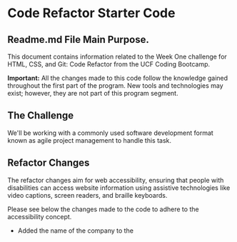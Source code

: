 # Code Refactor Starter Code


## Readme.md File Main Purpose.

This document contains information related to the Week One challenge for HTML, CSS, and Git: Code Refactor from the UCF Coding Bootcamp.

**Important:** All the changes made to this code follow the knowledge gained throughout the first part of the program. New tools and technologies may exist; however, they are not part of this program segment.

## The Challenge

We'll be working with a commonly used software development format known as agile project management to handle this task.

## Refactor Changes

The refactor changes aim for web accessibility, ensuring that people with disabilities can access website information using assistive technologies like video captions, screen readers, and braille keyboards.

Please see below the changes made to the code to adhere to the accessibility concept.

* Added the name of the company to the <title> element
```html
  <title>Horiseon website</title>`
```
* added favicon 
```html
 <link rel="icon" type="image/ico" href="./assets/images/favicon.ico">
```
* Header element changed from `<div>` to `<nav>`

```html
<!-- In this part of the code, I replaced <div class="header"> with the semantic element <header>. -->
<!-- Additionally, I inserted the <nav> element between the navigation links for 'Search Engine Optimization', 'Online Reputation Management', and 'Social Media Marketing'. -->
<!-- The <nav> semantic element aids accessibility when using assistive technologies like screen readers. -->
<header class="header">
    <h1>Hori<span class="seo">seo</span>n</h1>
    <nav>
        <ul>
            <li>
                <a href="#search-engine-optimization">Search Engine Optimization</a>
            </li>
            <li>
                <a href="#online-reputation-management">Online Reputation Management</a>
            </li>
            <li>
                <a href="#social-media-marketing">Social Media Marketing</a>
            </li>
        </ul>
    </nav>
</header>
```
* CSS Behavior for the semantic element <header> had to be changed. Please see below the CSS code.
* I also chaged the color for the class `.header h1 seo` to a darker color to better display the major segment of the business.
* All classes that conteined the `div` as identifier was changed to `nav`.

  ---

  ## CSS Styling for .header

```css
/* In this CSS code, I'm styling the header section with semantic elements and navigation. */
.header {
    padding: 20px;
    font-family: 'Trebuchet MS', 'Lucida Sans Unicode', 'Lucida Grande', 'Lucida Sans', Arial, sans-serif;
    background-color: #2a607c;
    color: #ffffff;
}

.header h1 {
    display: inline-block;
    font-size: 48px;
}

.header h1 .seo {
    color: #96959e;
}

.header nav {
    padding-top: 15px;
    margin-right: 20px;
    float: right;
    font-family: 'Gill Sans', 'Gill Sans MT', Calibri, 'Trebuchet MS', sans-serif;
    font-size: 20px;
}

.header nav ul {
    list-style-type: none;
}

.header nav ul li {
    display: inline-block;
    margin-left: 25px;
}
```
 * For the following block, the <section> semantic element replaced the <div> HTML element.

```html
 <section class="hero"></section>
```
* For the following block, the <section> semantic element replaced the <div> HTML element. There was also the inclusion of <figure> and <figcaption> to the elements <img> and <h2>. alt="" attributes were added to all pictures.
* `alt=""` attributes were added to all pictures.
 ```html
<section class="content">
            <section id="search-engine-optimization" class="search-engine-optimization">
                <figure>
                <img src="./assets/images/search-engine-optimization.jpg" class="float-left" alt="SEO strategy and tools for effective Search Engine Optimization">
                    <figcaption>
                        <h2>Search Engine Optimization</h2>
                    </figcaption>
                </figure>
                    <p>
                    The dominance of mobile internet use means that users are searching for the right business as they travel, shop, or sit on their couch at home. Search Engine Optimization (SEO) allows you to increase your visibility and find the right customers for your business.
                    </p>
            </section>
            <section id="online-reputation-management" class="online-reputation-management">
                <figure>
                <img src="./assets/images/online-reputation-management.jpg" class="float-right" alt="Monitoring and managing online reputation to build a positive brand image">
                    <figcaption>
                        <h2>Online Reputation Management</h2>
                    </figcaption>
                </figure>
                    <p>
                    The web is full of opinions, and some of these can be negative. Social media allows anyone with an internet connection to say whatever they want about your business. Online Reputation Management gives you the control over what potential customers see when they search for your business.
                    </p>
            </section>
            <section id="social-media-marketing" class="social-media-marketing">
                <figure>
                <img src="./assets/images/social-media-marketing.jpg" class="float-left" alt="Social Media Marketing: Utilizing platforms to enhance brand visibility and engage with the audience">
                    <figcaption>
                        <h2>Social Media Marketing</h2>
                    </figcaption>
                </figure>
                    <p>
                    Social media continues to have a sizable influence on buying habits. Social media marketing helps you determine which platforms are suited to your brand, using analytics to find the right markets and increase your lead generation.
                    </p>
            </section>
```
* In order to use the alt="" attribute and encapsulate the <img> and the <h3> elements using <figure> and <figcaption>, the position of <img> and <h3> was inverted.

```html
    <!-- Since the challenge states that at least 90% of the Mock-Up must be the same, and I have 10% to make changes, I decided to alter
         the order of the <img> and the <h3> so I could use <figure> and <figcaption> to semantically help HTML in accessibility enhancement.-->
    <!-- alt="" attribute was used in all images. -->
   
    <Section class="benefits">
        <section class="benefit-lead">
            <figure>
                <img src="./assets/images/lead-generation.png" alt="Illustration depicting the concept of Lead Generation">
                <figcaption>
                    <h3>Lead Generation</h3>
                </figcaption>
            </figure>
                <p>
                Inbound strategies for lead generation require less work for your business, bringing customers directly to your website.
                </p>
        </section>
        <section class="benefit-brand">
            <figure>
                <img src="./assets/images/brand-awareness.png" alt="Illustration representing the concept of Brand Awareness">
                <figcaption>
                    <h3>Brand Awareness</h3>
                </figcaption>
            </figure>
                <p>
                Users find your business through paid and organic searches, increasing the search ranking and visibility for your business.
                </p>
        </section>
        <section class="benefit-cost">
            <figure>
                <img src="./assets/images/cost-management.png" alt="Illustration representing the concept of Cost Management">
                <figcaption>
                    <h3>Cost Management</h3>
                </figcaption>
            </figure>
                <p>
                As the search ranking for your business increases, your advertising costs decrease, and you no longer need to advertise your page.
                </p>
        </section>
    </Section>
```
* I took the liberty to add a button to redirect the user from the footer to the index.html page, giving the impression that is going to the header.
* Initially, there was a script to redirect to the header, I removed because we are not working with scripts and I was affraid to loose points on my grade because of that.

```html
<!-- The only reason that I added the element <nav> here was because I wanted to add a button to send me back to the top of the page. -->
    <footer class="footer">
        <nav>
            <!-- add a button here - go to the top -->
            <a href="index.html">
                <button role="button">Back to Top</button>
            </a>
            <h2>Made with ❤️️ by Horiseon</h2>
                <p>
                &copy; 2023 Horiseon Social Solution Services, Inc.
                </p>
        </nav>
    </footer>
```

* The `button` style was added to the CSS stylesheet.

```CSS
button{
    font-family: 'Gill Sans', 'Gill Sans MT', Calibri, 'Trebuchet MS', sans-serif;
    background-color: #0072bb;
    color: #ffffff;
    border-style: solid;
    border-width: 10px;
    border-color: #0072bb;
    margin-bottom: 10px;
}
```
